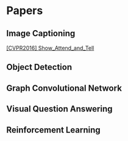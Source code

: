# Papers

## Image Captioning
[\[CVPR2016\] Show_Attend_and_Tell](Image_Captioning/Show_Attend_and_Tell)


## Object Detection

## Graph Convolutional Network

## Visual Question Answering

## Reinforcement Learning
